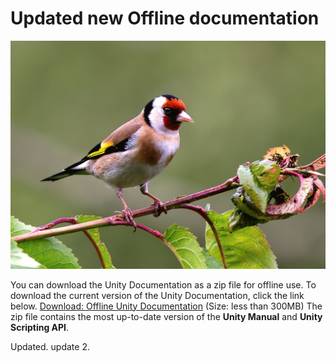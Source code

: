  
# Updated new Offline documentation 
 ![abc](Images/Bird-5ba0d373ee4d6b20c491bc24_5ba8c49c015cc616d89dce2e.jpg) 
 
 You can download the Unity Documentation as a zip file for offline use. To download the current version of the Unity Documentation, click the link below. 
 [Download: Offline Unity Documentation](http://docs.google.com/uploads/UnityDocumentation.zip) (Size: less than 300MB) 
 The zip file contains the most up-to-date version of the __Unity Manual__ and __Unity Scripting API__. 
  
  
 Updated. update 2.